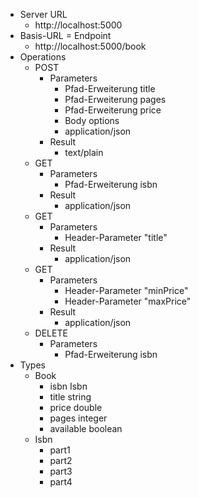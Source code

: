 * Server URL
  * http://localhost:5000
* Basis-URL = Endpoint
  * http://localhost:5000/book
* Operations
  * POST
    * Parameters
      * Pfad-Erweiterung title
      * Pfad-Erweiterung pages
      * Pfad-Erweiterung price
      * Body options
      * application/json
    * Result
      * text/plain
  * GET
    * Parameters
      * Pfad-Erweiterung isbn
    * Result
      * application/json
  * GET
    * Parameters
      * Header-Parameter "title"
    * Result
      * application/json
  * GET
    * Parameters
      * Header-Parameter "minPrice"
      * Header-Parameter "maxPrice"
    * Result
      * application/json
  * DELETE
    * Parameters
      * Pfad-Erweiterung isbn
* Types
  * Book
    * isbn Isbn
    * title string
    * price double
    * pages integer
    * available boolean
  * Isbn
    * part1
    * part2
    * part3
    * part4